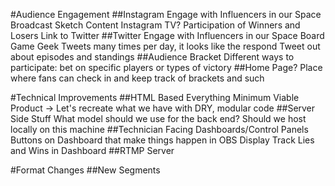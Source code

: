 #Audience Engagement
##Instagram
Engage with Influencers in our Space
Broadcast Sketch Content
Instagram TV?
Participation of Winners and Losers
Link to Twitter
##Twitter
Engage with Influencers in our Space
Board Game Geek Tweets many times per day, it looks like the respond
Tweet out about episodes and standings
##Audience Bracket
Different ways to participate: bet on specific players or types of victory
##Home Page?
Place where fans can check in and keep track of brackets and such

#Technical Improvements
##HTML Based Everything
Minimum Viable Product -> Let's recreate what we have with DRY, modular code
##Server Side Stuff
What model should we use for the back end?
Should we host locally on this machine
##Technician Facing Dashboards/Control Panels
Buttons on Dashboard that make things happen in OBS Display
Track Lies and Wins in Dashboard
##RTMP Server

#Format Changes
##New Segments
